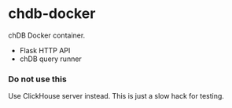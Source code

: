 # chdb-docker
chDB Docker container.

- Flask HTTP API
- chDB query runner

### Do not use this
Use ClickHouse server instead. This is just a slow hack for testing.
